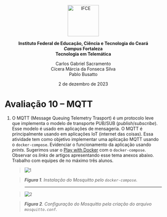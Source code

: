 <p align="center">
<img src="https://github.com/PabloBF/asr_tele/assets/55034604/3d498a05-6b17-434b-bc1d-dd3cec5616dc" alt="IFCE" width="100"/>
</p>

<p align="center"><b>Instituto Federal de Educação, Ciência e Tecnologia do Ceará</b><br>
<b><i>Campus</i> Fortaleza</b><br>
<b>Tecnologia em Telemática</b></p>

<p align="center">
Carlos Gabriel Sacramento<br>
Cícera Márcia da Fonseca Silva<br>
Pablo Busatto</p>

<p align="center">2 de dezembro de 2023</p>

# Avaliação 10 – MQTT

1. O MQTT (Message Queuing Telemetry Trasport) é um protocolo leve que implementa o modelo de transporte PUB/SUB (*publish*/*subscribe*). Esse modelo é usado em aplicações de mensageria. O MQTT é principalmente usando em aplicações IoT (internet das coisas). Essa atividade tem como objetivo implementar uma aplicação MQTT usando o `docker-compose`.
Evidenciar o funcionamento da aplicação usando *prints*. Sugerimos usar o [Play with Docker](https://labs.play-with-docker.com) com o `docker-compose`. Observar os *links* de artigos apresentando esse tema anexos abaixo. Trabalho com equipes de no máximo três alunos.

   > ![1](https://github.com/MarciaFonseca/asr_tele/assets/94879518/2d46abae-f5e9-493e-b65d-3bd88b80efdf)

   > ***Figura 1**. Instalação do Mosquitto pelo `docker-compose`.*

   > ---

   > ![2](https://github.com/MarciaFonseca/asr_tele/assets/94879518/74b7d139-6344-49f1-aeed-0809acc2b1be)

   > ***Figura 2**. Configuração do Mosquitto pela criação do arquivo `mosquitto.conf`.*
